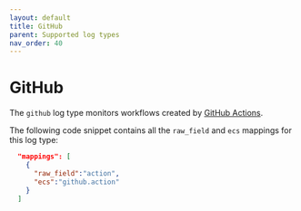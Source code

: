 ```yaml
---
layout: default
title: GitHub
parent: Supported log types
nav_order: 40
---
```


# GitHub

The `github` log type monitors workflows created by [GitHub Actions](https://docs.github.com/en/actions/learn-github-actions/understanding-github-actions).

The following code snippet contains all the `raw_field`
and `ecs` mappings for this log type:

```json
  "mappings": [
    {
      "raw_field":"action",
      "ecs":"github.action"
    }
  ]
```